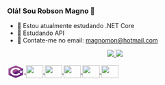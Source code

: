 ### Olá! Sou Robson Magno 👋

- 🔭 Estou atualmente estudando .NET Core
- 📖 Estudando API
- 📧  Contate-me no email: magnomon@hotmail.com

<div align="center">
  <a href="https://github.com/robsonmagno12/">
  <img height="150em" src="https://github-readme-stats.vercel.app/api?username=robsonmagno12&show_icons=true&theme=dark&include_all_commits=true&count_private=true"/>
  <img height="150em" src="https://github-readme-stats.vercel.app/api/top-langs/?username=robsonmagno12&layout=compact&langs_count=7&theme=dark"/>
</div>
  
  <div style="display: inline_block"><br>
  <img align="center" alt="magno-Csharp" height="30" width="40" src="https://raw.githubusercontent.com/devicons/devicon/master/icons/csharp/csharp-original.svg">
   <img src="https://cdn.jsdelivr.net/gh/devicons/devicon/icons/dot-net/dot-net-original-wordmark.svg" height="30" width="40" align="center"/>
    <img src="https://cdn.jsdelivr.net/gh/devicons/devicon/icons/git/git-original.svg" height="30" width="40" align="center"/>
    <img src="https://cdn.jsdelivr.net/gh/devicons/devicon/icons/html5/html5-original.svg" height="30" width="40" align="center"/>
    <img src="https://cdn.jsdelivr.net/gh/devicons/devicon/icons/css3/css3-original.svg" height="30" width="40" align="center"/>
    <img src="https://cdn.jsdelivr.net/gh/devicons/devicon/icons/javascript/javascript-original.svg" height="30" width="40" align="center"/>
</div>
<div> 

